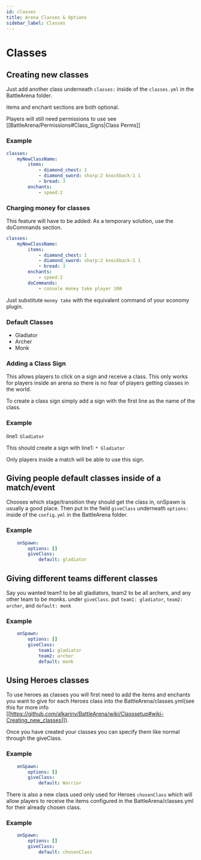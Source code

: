```yaml
---
id: classes
title: Arena Classes & Options
sidebar_label: Classes
---
```


# Classes

## Creating new classes

Just add another class underneath `classes:` inside of the `classes.yml` in the BattleArena folder.

items and enchant sections are both optional.

Players will still need permissions to use see [[BattleArena/Permissions#Class_Signs|Class Perms]]

### Example

```yaml
classes:
    myNewClassName:
        items:
            - diamond_chest: 1
            - diamond_sword: sharp:2 knockback:1 1
            - bread: 3
        enchants:
            - speed:2
```

### Charging money for classes

This feature will have to be added: As a temporary solution, use the doCommands section.

```yaml
classes:
    myNewClassName:
        items:
            - diamond_chest: 1
            - diamond_sword: sharp:2 knockback:1 1
            - bread: 3
        enchants:
            - speed:2
        doCommands:
            - console money take player 100
```

Just substitute `money take` with the equivalent command of your economy plugin.

### Default Classes

- Gladiator
- Archer
- Monk

### Adding a Class Sign

This allows players to click on a sign and receive a class. This only works for players inside an arena so there is no fear of players getting classes in the world.

To create a class sign simply add a sign with the first line as the name of the class.

### Example

line1: `Gladiator`

This should create a sign with line1: `* Gladiator`

Only players inside a match will be able to use this sign.

## Giving people default classes inside of a match/event

Chooses which stage/transition they should get the class in, onSpawn is usually a good place. Then put in the field `giveClass` underneath `options:` inside of the `config.yml` in the BattleArena folder.

### Example

```yaml
    onSpawn:
        options: []
        giveClass:
            default: gladiator
```

## Giving different teams different classes

Say you wanted team1 to be all gladiators, team2 to be all archers, and any other team to be monks. under `giveClass`. put `team1: gladiator`, `team2: archer`, and `default: monk`

### Example

```yaml
    onSpawn:
        options: []
        giveClass:
            team1: gladiator
            team2: archer
            default: monk
```

## Using Heroes classes

To use heroes as classes you will first need to add the items and enchants you want to give for each Heroes class into the BattleArena/classes.yml(see this for more info [[<https://github.com/alkarinv/BattleArena/wiki/Classsetup#wiki-Creating_new_classes>]]).

Once you have created your classes you can specify them like normal through the giveClass.

### Example

```yaml
    onSpawn:
        options: []
        giveClass:
            default: Warrior
```

There is also a new class used only used for Heroes `chosenClass` which will allow players to receive the items configured in the BattleArena/classes.yml for their already chosen class.

### Example

```yaml
    onSpawn:
        options: []
        giveClass:
            default: chosenClass
```
